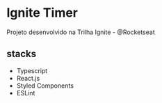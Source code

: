 # Ignite Timer

Projeto desenvolvido na Trilha Ignite - @Rocketseat

## stacks

- Typescript
- React.js
- Styled Components
- ESLint
